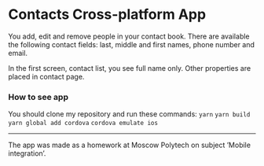# Contacts Cross-platform App

You add, edit and remove people in your contact book. There are available the following contact fields: last, middle and first names, phone number and email.

In the first screen, contact list, you see full name only. Other properties are placed in contact page.

### How to see app

You should clone my repository and run these commands:
`yarn`
`yarn build`
`yarn global add cordova`
`cordova emulate ios`

---

The app was made as a homework at Moscow Polytech on subject ’Mobile integration’.
